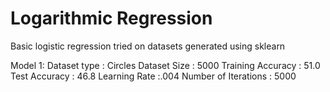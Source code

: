 # Logarithmic Regression

Basic logistic regression tried on datasets generated using sklearn

Model 1:
Dataset type : Circles
Dataset Size : 5000
Training Accuracy : 51.0
Test Accuracy : 46.8
Learning Rate :.004
Number of Iterations : 5000
